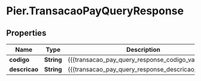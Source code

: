 # Pier.TransacaoPayQueryResponse

## Properties
Name | Type | Description | Notes
------------ | ------------- | ------------- | -------------
**codigo** | **String** | {{{transacao_pay_query_response_codigo_value}}} | [optional] 
**descricao** | **String** | {{{transacao_pay_query_response_descricao_value}}} | [optional] 


